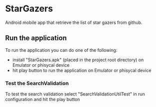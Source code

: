 # StarGazers
Android mobile app that retrieve the list of star gazers from github.
## Run the application
To run the application you can do one of the following:
- install "StarGazers.apk" (placed in the project root directory) on Emulator or phisycal device
- hit play button to run the application on Emulator or phisycal device
### Test the SearchValidation
To test the search validation select "SearchValidationUtilTest" in run configuration and hit the play button